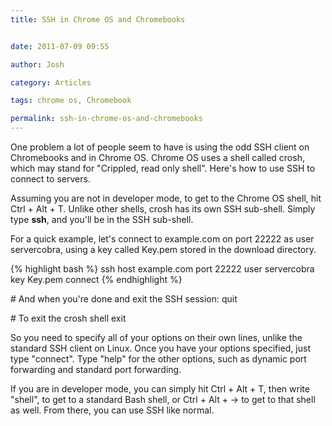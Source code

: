 ```yaml
---
title: SSH in Chrome OS and Chromebooks


date: 2011-07-09 09:55

author: Josh

category: Articles

tags: chrome os, Chromebook

permalink: ssh-in-chrome-os-and-chromebooks
---
```


One problem a lot of people seem to have is using the odd SSH client on
Chromebooks and in Chrome OS. Chrome OS uses a shell called crosh, which
may stand for "Crippled, read only shell". Here's how to use SSH to
connect to servers.

Assuming you are not in developer mode, to get to the Chrome OS shell,
hit Ctrl + Alt + T. Unlike other shells, crosh has its own SSH
sub-shell. Simply type **ssh**, and you'll be in the SSH sub-shell.

For a quick example, let's connect to example.com on port 22222 as user
servercobra, using a key called Key.pem stored in the download
directory.

{% highlight bash %}
ssh
host example.com
port 22222
user servercobra
key Key.pem
connect
{% endhighlight %}

\# And when you're done and exit the SSH session: quit

\# To exit the crosh shell exit

So you need to specify all of your options on their own lines, unlike
the standard SSH client on Linux. Once you have your options specified,
just type "connect". Type "help" for the other options, such as dynamic
port forwarding and standard port forwarding.

If you are in developer mode, you can simply hit Ctrl + Alt + T, then
write "shell", to get to a standard Bash shell, or Ctrl + Alt + -\> to
get to that shell as well. From there, you can use SSH like normal.
